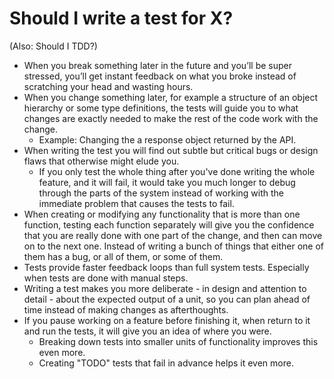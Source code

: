 # Should I write a test for X?

(Also: Should I TDD?)

* When you break something later in the future and you’ll be super stressed, you’ll get instant feedback on what you broke instead of scratching your head and wasting hours.
* When you change something later, for example a structure of an object hierarchy or some type definitions, the tests will guide you to what changes are exactly needed to make the rest of the code work with the change.
  * Example: Changing the a response object returned by the API.
* When writing the test you will find out subtle but critical bugs or design flaws that otherwise might elude you.
  * If you only test the whole thing after you've done writing the whole feature, and it will fail, it would take you much longer to debug through the parts of the system instead of working with the immediate problem that causes the tests to fail.
* When creating or modifying any functionality that is more than one function, testing each function separately will give you the confidence that you are really done with one part of the change, and then can move on to the next one. Instead of writing a bunch of things that either one of them has a bug, or all of them, or some of them.
* Tests provide faster feedback loops than full system tests. Especially when tests are done with manual steps.
* Writing a test makes you more deliberate - in design and attention to detail - about the expected output of a unit, so you can plan ahead of time instead of making changes as afterthoughts.
* If you pause working on a feature before finishing it, when return to it and run the tests, it will give you an idea of where you were.
  * Breaking down tests into smaller units of functionality improves this even more.
  * Creating "TODO" tests that fail in advance helps it even more.

